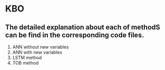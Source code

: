 # KBO

## The detailed explanation about each of methodS can be find in the corresponding code files. 

  1. ANN without new variables
  2. ANN with new variables
  3. LSTM method
  4. TOB method

